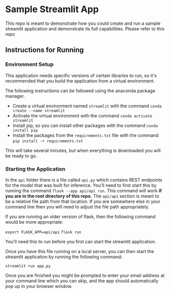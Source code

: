 # Sample Streamlit App
This repo is meant to demonstrate how you could create and run a sample streamlit application and demonstrate its full capabilities.  Please refer to this repo 

## Instructions for Running

### Environment Setup
This application needs specific versions of certain libraries to run, so it's recommended that you build the application from a virtual environment.  

The following instructions can be followed using the anaconda package manager.  

 - Create a virtual environment named `streamlit` with the command `conda create --name streamlit`
 - Activate the virtual environment with the command `conda activate streamlit`
 - Install pip, so you can install other packages with the command `conda install pip`
 - Install the packages from the `requirements.txt` file with the command `pip install -r requirements.txt`
 
 This will take several minutes, but when everything is downloaded you will be ready to go.

### Starting the Application

In the `api` folder there is a file called `api.py` which contains REST endpoints for the model that was built for inference.  You'll need to first start this by running the command `flask --app api/api run`.  This command will work **if you are in the root directory of this repo.** The `api/api` section is meant to be a relative file path from that location.  If you are somewhere else in your command line then you will need to adjust the file path appropriately.  

If you are running an older version of flask, then the following command would be more appropriate:

`export FLASK_APP=api/api`
`flask run`

You'll need this to run before you first can start the streamlit application.  

Once you have this file running on a local server, you can then start the streamlit application by running the following command:

`streamlit run app.py`

Once you are finished you might be prompted to enter your email address at your command line which you can skip, and the app should automatically pop up in your browser window.
